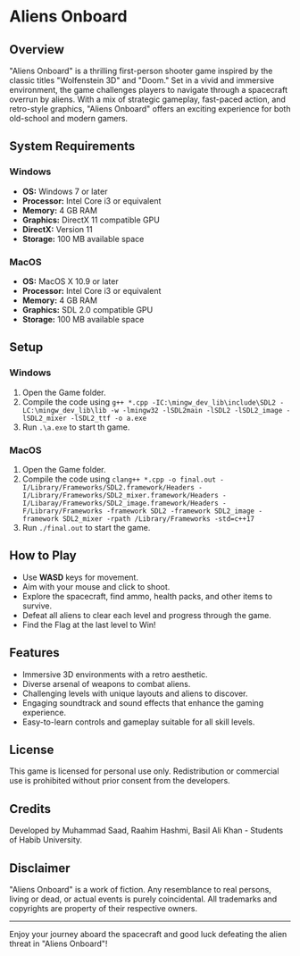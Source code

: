 # Aliens Onboard

## Overview
"Aliens Onboard" is a thrilling first-person shooter game inspired by the classic titles "Wolfenstein 3D" and "Doom." Set in a vivid and immersive environment, the game challenges players to navigate through a spacecraft overrun by aliens. With a mix of strategic gameplay, fast-paced action, and retro-style graphics, "Aliens Onboard" offers an exciting experience for both old-school and modern gamers.

## System Requirements
### Windows
- **OS:** Windows 7 or later
- **Processor:** Intel Core i3 or equivalent
- **Memory:** 4 GB RAM
- **Graphics:** DirectX 11 compatible GPU
- **DirectX:** Version 11
- **Storage:** 100 MB available space

### MacOS
- **OS:** MacOS X 10.9 or later
- **Processor:** Intel Core i3 or equivalent
- **Memory:** 4 GB RAM
- **Graphics:** SDL 2.0 compatible GPU
- **Storage:** 100 MB available space

## Setup

### Windows
1. Open the Game folder.
2. Compile the code using `g++ *.cpp -IC:\mingw_dev_lib\include\SDL2 -LC:\mingw_dev_lib\lib -w -lmingw32 -lSDL2main -lSDL2 -lSDL2_image -lSDL2_mixer -lSDL2_ttf -o a.exe`
3. Run `.\a.exe` to start th game.

### MacOS
1. Open the Game folder.
2. Compile the code using `clang++ *.cpp -o final.out -I/Library/Frameworks/SDL2.framework/Headers -I/Library/Frameworks/SDL2_mixer.framework/Headers -I/Libaray/Frameworks/SDL2_image.framework/Headers -F/Library/Frameworks -framework SDL2 -framework SDL2_image -framework SDL2_mixer -rpath /Library/Frameworks -std=c++17`
3. Run `./final.out` to start the game.

## How to Play
- Use **WASD** keys for movement.
- Aim with your mouse and click to shoot.
- Explore the spacecraft, find ammo, health packs, and other items to survive.
- Defeat all aliens to clear each level and progress through the game.
- Find the Flag at the last level to Win!

## Features
- Immersive 3D environments with a retro aesthetic.
- Diverse arsenal of weapons to combat aliens.
- Challenging levels with unique layouts and aliens to discover.
- Engaging soundtrack and sound effects that enhance the gaming experience.
- Easy-to-learn controls and gameplay suitable for all skill levels.

## License
This game is licensed for personal use only. Redistribution or commercial use is prohibited without prior consent from the developers.

## Credits
Developed by Muhammad Saad, Raahim Hashmi, Basil Ali Khan - Students of Habib University.

## Disclaimer
"Aliens Onboard" is a work of fiction. Any resemblance to real persons, living or dead, or actual events is purely coincidental. All trademarks and copyrights are property of their respective owners.

---

Enjoy your journey aboard the spacecraft and good luck defeating the alien threat in "Aliens Onboard"!
